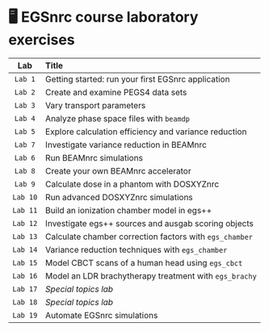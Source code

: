 # 🖥 EGSnrc course laboratory exercises

|   Lab    | Title                                                   |
| :------: | :------------------------------------------------------ |
| `Lab 1`  | Getting started: run your first EGSnrc application      |
| `Lab 2`  | Create and examine PEGS4 data sets                      |
| `Lab 3`  | Vary transport parameters                               |
| `Lab 4`  | Analyze phase space files with `beamdp`                 |
| `Lab 5`  | Explore calculation efficiency and variance reduction   |
| `Lab 7`  | Investigate variance reduction in BEAMnrc               |
| `Lab 6`  | Run BEAMnrc simulations                                 |
| `Lab 8`  | Create your own BEAMnrc accelerator                     |
| `Lab 9`  | Calculate dose in a phantom with DOSXYZnrc              |
| `Lab 10` | Run advanced DOSXYZnrc simulations                      |
| `Lab 11` | Build an ionization chamber model in egs++              |
| `Lab 12` | Investigate egs++ sources and ausgab scoring objects    |
| `Lab 13` | Calculate chamber correction factors with `egs_chamber` |
| `Lab 14` | Variance reduction techniques with `egs_chamber`        |
| `Lab 15` | Model CBCT scans of a human head using `egs_cbct`       |
| `Lab 16` | Model an LDR brachytherapy treatment with `egs_brachy`  |
| `Lab 17` | *Special topics lab*                                    |
| `Lab 18` | *Special topics lab*                                    |
| `Lab 19` | Automate EGSnrc simulations                             |
